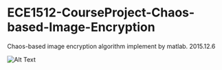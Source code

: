 # ECE1512-CourseProject-Chaos-based-Image-Encryption

Chaos-based image encryption algorithm implement by matlab. 2015.12.6


![Alt Text](https://github.com/wyanglau/ECE1512-CourseProject-Chaos-based-Image-Encryption/blob/master/screenshots/pic-detail.jpg?raw=true)

